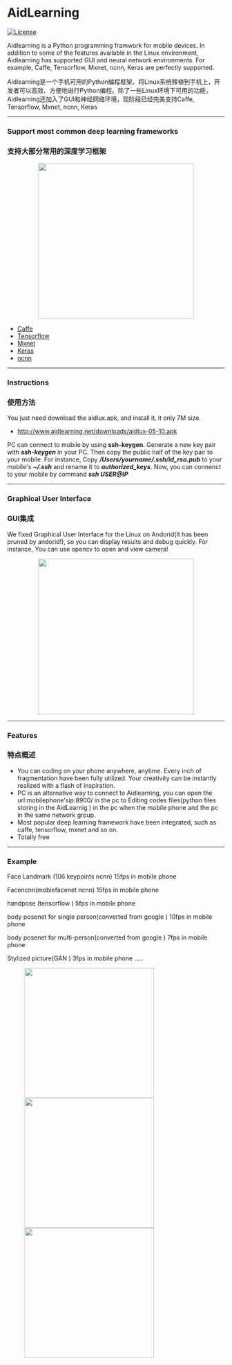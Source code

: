 # AidLearning

[![License](https://img.shields.io/badge/license-BSD--3--Clause-blue.svg)](https://github.com/Yoline777/AidLearning/blob/master/LICENSE) 

Aidlearning is a Python programming framwork for mobile devices. In addition to some of the features available in the Linux environment, Aidlearning has supported GUI and neural network environments. For example, Caffe, Tensorflow, Mxnet, ncnn, Keras are perfectly supported.

Aidlearning是一个手机可用的Python编程框架。将Linux系统移植到手机上，开发者可以高效、方便地进行Python编程。除了一些Linux环境下可用的功能，Aidlearning还加入了GUI和神经网络环境，现阶段已经完美支持Caffe, Tensorflow, Mxnet, ncnn, Keras

---

### Support most common deep learning frameworks
### 支持大部分常用的深度学习框架
<p align="center">
	<img src="images/screen4.jpg"  width="360" >
</p>

* [Caffe](https://github.com/BVLC/caffe)
* [Tensorflow](https://github.com/tensorflow/tensorflow)
* [Mxnet](https://github.com/apache/incubator-mxnet)
* [Keras](https://github.com/keras-team/keras)
* [ncnn](https://github.com/Tencent/ncnn)

---

### Instructions
### 使用方法

You just need download the aidlux.apk, and install it, it only 7M size.
* http://www.aidlearning.net/downloads/aidlux-05-10.apk

PC can connect to mobile by using **ssh-keygen**. Generate a new key pair with ***ssh-keygen*** in your PC. Then copy the public half of the key pair to your mobile. For instance, Copy ***/Users/yourname/.ssh/id_rsa.pub*** to your mobile's ***~/.ssh*** and rename it to ***authorized_keys***. Now, you can connenct to your mobile by command ***ssh USER@IP***

---

### Graphical User Interface
### GUI集成

We fixed Graphical User Interface for the Linux on Andorid(It has been pruned by andorid!), so you can display results and debug quickly. For instance, You can use opencv to open and view camera!

<p align="center">
	<img src="images/Screen5.jpg"  width="360" >
</p>

---

### Features
### 特点概述

* You can coding on your phone anywhere, anytime. Every inch of fragmentation have been fully utilized. Your creativity can be instantly realized with a flash of inspiration.
* PC is an alternative way to connect to Aidlearning, you can open the url:mobilephone'sip:8900/ in the pc to Editing codes files(python files storing in the AidLearnig ) in the pc when the mobile phone and the pc in the same network group.
* Most popular deep learning framework have been integrated, such as caffe, tensorflow, mxnet and so on.
* Totally free

---

### Example

Face Landmark (106 keypoints ncnn) 15fps in mobile phone

Facencnn(mobiefacenet ncnn) 15fps in mobile phone

handpose (tensorflow ) 5fps in mobile phone

body posenet for single person(converted from google ) 10fps in mobile phone

body posenet for multi-person(converted from google ) 7fps in mobile phone

Stylized picture(GAN ) 3fps in mobile phone .....

<figure class="third">
    <img src="images/Screen5.jpg" width="300" >
    <img src="images/screen21.jpg" width="300" >
    <img src="images/screen22.jpg" width="300" >
</figure>